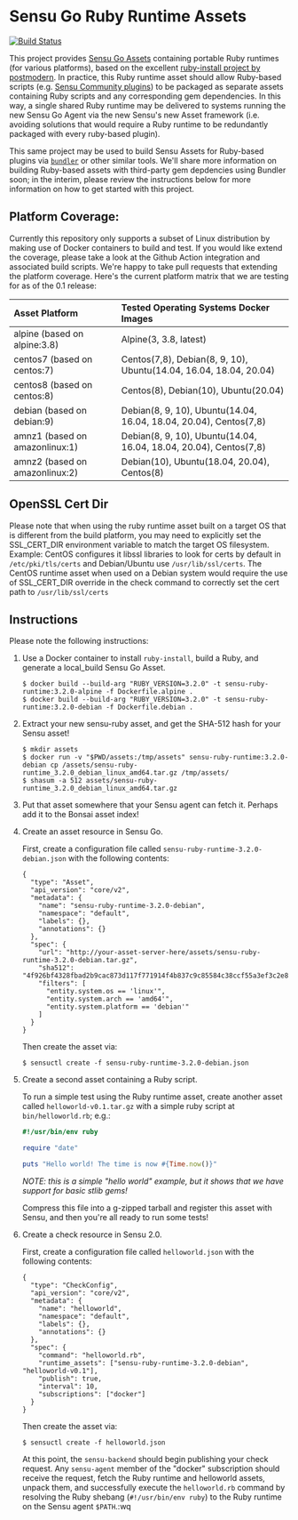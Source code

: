 # Sensu Go Ruby Runtime Assets
[![Build Status](https://travis-ci.org/sensu/sensu-ruby-runtime.svg?branch=master)](https://travis-ci.org/sensu/sensu-ruby-runtime)

This project provides [Sensu Go Assets][sensu-assets] containing portable Ruby
runtimes (for various platforms), based on the excellent [ruby-install project
by postmodern][ruby-install]. In practice, this Ruby runtime asset should allow
Ruby-based scripts (e.g. [Sensu Community plugins][sensu-plugins]) to be
packaged as separate assets containing Ruby scripts and any corresponding gem
dependencies. In this way, a single shared Ruby runtime may be delivered to
systems running the new Sensu Go Agent via the new Sensu's new Asset framework
(i.e. avoiding solutions that would require a Ruby runtime to be redundantly
packaged with every ruby-based plugin).

This same project may be used to build Sensu Assets for Ruby-based plugins via
[`bundler`][bundler] or other similar tools. We'll share more information on
building Ruby-based assets with third-party gem depdencies using Bundler soon;
in the interim, please review the instructions below for more information on
how to get started with this project.

[sensu-assets]: https://docs.sensu.io/sensu-go/5.1/reference/assets/
[ruby-install]: https://github.com/postmodern/ruby-install
[sensu-plugins]: https://github.com/sensu-plugins/
[bundler]: https://bundler.io

## Platform Coverage:
 Currently this repository only supports a subset of Linux distribution by making use of Docker containers to build and test.
 If you would like extend the coverage, please take a look at the Github Action integration and associated build scripts. We're happy to take pull requests that extending the platform coverage. Here's the current platform matrix that we are testing for as of the 0.1 release:

| Asset Platform | Tested Operating Systems Docker Images |
|:---------------|:-------------------------|
|  alpine  (based on alpine:3.8)   | Alpine(3, 3.8, latest)                                      |
|  centos7  (based on centos:7)     | Centos(7,8), Debian(8, 9, 10), Ubuntu(14.04, 16.04, 18.04, 20.04)     |
|  centos8 (based on centos:8)     | Centos(8), Debian(10), Ubuntu(20.04)  |
|  debian  (based on debian:9)     | Debian(8, 9, 10), Ubuntu(14.04, 16.04, 18.04, 20.04), Centos(7,8)    |
|  amnz1   (based on amazonlinux:1)     | Debian(8, 9, 10), Ubuntu(14.04, 16.04, 18.04, 20.04), Centos(7,8)    |
|  amnz2   (based on amazonlinux:2)     | Debian(10), Ubuntu(18.04, 20.04), Centos(8)    |

## OpenSSL Cert Dir
Please note that when using the ruby runtime asset built on a target OS that is different from the build platform, you may need to explicitly set the SSL_CERT_DIR environment variable to match the target OS filesystem.  Example: CentOS configures it libssl libraries to look for certs by default in `/etc/pki/tls/certs` and Debian/Ubuntu use `/usr/lib/ssl/certs`. The CentOS runtime asset when used on a Debian system would require the use of SSL_CERT_DIR override in the check command to correctly set the cert path to `/usr/lib/ssl/certs`


## Instructions

Please note the following instructions:

1. Use a Docker container to install `ruby-install`, build a Ruby, and generate
   a local_build Sensu Go Asset.

   ```
   $ docker build --build-arg "RUBY_VERSION=3.2.0" -t sensu-ruby-runtime:3.2.0-alpine -f Dockerfile.alpine .
   $ docker build --build-arg "RUBY_VERSION=3.2.0" -t sensu-ruby-runtime:3.2.0-debian -f Dockerfile.debian .
   ```

2. Extract your new sensu-ruby asset, and get the SHA-512 hash for your
   Sensu asset!

   ```
   $ mkdir assets
   $ docker run -v "$PWD/assets:/tmp/assets" sensu-ruby-runtime:3.2.0-debian cp /assets/sensu-ruby-runtime_3.2.0_debian_linux_amd64.tar.gz /tmp/assets/
   $ shasum -a 512 assets/sensu-ruby-runtime_3.2.0_debian_linux_amd64.tar.gz
   ```

3. Put that asset somewhere that your Sensu agent can fetch it. Perhaps add it to the Bonsai asset index!



3. Create an asset resource in Sensu Go.

   First, create a configuration file called `sensu-ruby-runtime-3.2.0-debian.json` with
   the following contents:

   ```
   {
     "type": "Asset",
     "api_version": "core/v2",
     "metadata": {
       "name": "sensu-ruby-runtime-3.2.0-debian",
       "namespace": "default",
       "labels": {},
       "annotations": {}
     },
     "spec": {
       "url": "http://your-asset-server-here/assets/sensu-ruby-runtime-3.2.0-debian.tar.gz",
       "sha512": "4f926bf4328fbad2b9cac873d117f771914f4b837c9c85584c38ccf55a3ef3c2e8d154812246e5dda4a87450576b2c58ad9ab40c9e2edc31b288d066b195b21b",
       "filters": [
         "entity.system.os == 'linux'",
         "entity.system.arch == 'amd64'",
         "entity.system.platform == 'debian'"
       ]
     }
   }
   ```

   Then create the asset via:

   ```
   $ sensuctl create -f sensu-ruby-runtime-3.2.0-debian.json
   ```

4. Create a second asset containing a Ruby script.

   To run a simple test using the Ruby runtime asset, create another asset
   called `helloworld-v0.1.tar.gz` with a simple ruby script at
   `bin/helloworld.rb`; e.g.:

   ```ruby
   #!/usr/bin/env ruby

   require "date"

   puts "Hello world! The time is now #{Time.now()}"
   ```

   _NOTE: this is a simple "hello world" example, but it shows that we have
   support for basic stlib gems!_

   Compress this file into a g-zipped tarball and register this asset with
   Sensu, and then you're all ready to run some tests!

5. Create a check resource in Sensu 2.0.

   First, create a configuration file called `helloworld.json` with
   the following contents:

   ```
   {
     "type": "CheckConfig",
     "api_version": "core/v2",
     "metadata": {
       "name": "helloworld",
       "namespace": "default",
       "labels": {},
       "annotations": {}
     },
     "spec": {
       "command": "helloworld.rb",
       "runtime_assets": ["sensu-ruby-runtime-3.2.0-debian", "helloworld-v0.1"],
       "publish": true,
       "interval": 10,
       "subscriptions": ["docker"]
     }
   }
   ```

   Then create the asset via:

   ```
   $ sensuctl create -f helloworld.json
   ```

   At this point, the `sensu-backend` should begin publishing your check
   request. Any `sensu-agent` member of the "docker" subscription should
   receive the request, fetch the Ruby runtime and helloworld assets,
   unpack them, and successfully execute the `helloworld.rb` command by
   resolving the Ruby shebang (`#!/usr/bin/env ruby`) to the Ruby runtime
   on the Sensu agent `$PATH`.:wq
   
